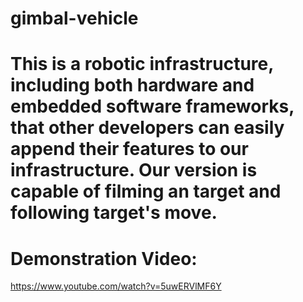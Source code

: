# gimbal-vehicle

# This is a robotic infrastructure, including both hardware and embedded software frameworks, that other developers can easily append their features to our infrastructure. Our version is capable of filming an target and following target's move.

# Demonstration Video: 
https://www.youtube.com/watch?v=5uwERVlMF6Y 
